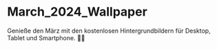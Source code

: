 # March_2024_Wallpaper
Genieße den März mit den kostenlosen Hintergrundbildern für Desktop, Tablet und Smartphone. 🌷✨
